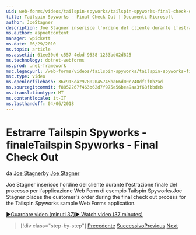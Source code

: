 ```yaml
---
uid: web-forms/videos/tailspin-spyworks/tailspin-spyworks-final-check-out
title: Tailspin Spyworks - Final Check Out | Documenti Microsoft
author: JoeStagner
description: Joe Stagner inserisce l'ordine del cliente durante l'estrazione finale del processo per l'applicazione Web Form di esempio Tailspin Spyworks.
ms.author: aspnetcontent
manager: wpickett
ms.date: 06/29/2010
ms.topic: article
ms.assetid: 61ee30d6-c557-4ebd-9538-1253bd02d825
ms.technology: dotnet-webforms
ms.prod: .net-framework
msc.legacyurl: /web-forms/videos/tailspin-spyworks/tailspin-spyworks-final-check-out
msc.type: video
ms.openlocfilehash: 36c915ea297802045745ba66d00c740df1f0b2ad
ms.sourcegitcommit: f8852267f463b62d7f975e56bea9aa3f68fbbdeb
ms.translationtype: MT
ms.contentlocale: it-IT
ms.lasthandoff: 04/06/2018
---
```

<a name="tailspin-spyworks---final-check-out"></a><span data-ttu-id="db4cc-103">Estrarre Tailspin Spyworks - finale</span><span class="sxs-lookup"><span data-stu-id="db4cc-103">Tailspin Spyworks - Final Check Out</span></span>
====================
<span data-ttu-id="db4cc-104">da [Joe Stagner](https://github.com/JoeStagner)</span><span class="sxs-lookup"><span data-stu-id="db4cc-104">by [Joe Stagner](https://github.com/JoeStagner)</span></span>

<span data-ttu-id="db4cc-105">Joe Stagner inserisce l'ordine del cliente durante l'estrazione finale del processo per l'applicazione Web Form di esempio Tailspin Spyworks.</span><span class="sxs-lookup"><span data-stu-id="db4cc-105">Joe Stagner places the customer's order during the final check out process for the Tailspin Spyworks sample Web Forms application.</span></span>

[<span data-ttu-id="db4cc-106">&#9654;Guardare video (minuti 37)</span><span class="sxs-lookup"><span data-stu-id="db4cc-106">&#9654; Watch video (37 minutes)</span></span>](https://channel9.msdn.com/Blogs/ASP-NET-Site-Videos/tailspin-spyworks-final-check-out)

> [!div class="step-by-step"]
> <span data-ttu-id="db4cc-107">[Precedente](tailspin-spyworks-migrate-the-shopping-cart.md)
> [Successivo](tailspin-spyworks-adding-user-product-reviews.md)</span><span class="sxs-lookup"><span data-stu-id="db4cc-107">[Previous](tailspin-spyworks-migrate-the-shopping-cart.md)
[Next](tailspin-spyworks-adding-user-product-reviews.md)</span></span>
